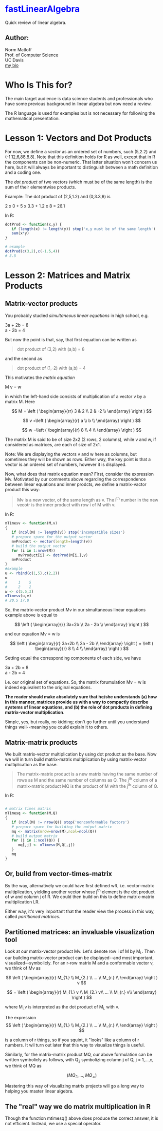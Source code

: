 

# <span style="color:blue">fastLinearAlgebra</span>

Quick review of linear algebra. 

## Author:

Norm Matloff <br>
Prof. of Computer Science <br>
UC Davis <br>
[my bio](http://heather.cs.ucdavis.edu/matloff.html)

# Who Is This for?

The main target audience is data science students and professionals who
have some previous background in linear algebra but now need a review.

The R language is used for examples but is not necessary for following
the mathematical presentation.

# Lesson 1: Vectors and Dot Products

For now, we define a *vector* as an ordered set of numbers,
such (5,2.2) and (-1.12,6,88,8.8).  Note that this definition holds for
R as well, except that in R the components can be non-numeric.  That
latter situation won't concern us here, but it will always be important
to distinguish between a math definition and a coding one.

The *dot product* of two vectors (which must be of the same length) is
the sum of their elementwise products.  

Example:   The dot product of (2,5,1.2) and (0,3.3,8) is

2 x 0 + 5 x 3.3 + 1.2 x 8 = 26.1

In R:

``` r
dotProd <- function(x,y) {
   if (length(x) != length(y)) stop('x,y must be of the same length')
   sum(x*y)
}

# example
dotProd(c(3,2),c(-1.5,4))
# 3.5

```

# Lesson 2: Matrices and Matrix Products

## Matrix-vector products

You probably studied *simultaneous linear equations* in high school,
e.g.

3a + 2b = 8
<br>
a - 2b = 4

But now the point is that, say, that first equation can be written as

> dot product of (3,2) with (a,b) = 8

and the second as 

> dot product of (1,-2) with (a,b) = 4

This motivates the *matrix equation*

M v = w

in which the left-hand side consists of multiplication of a vector v by
a matrix M.  Here

$$
M = \left (
\begin{array}{rr}
3 & 2 \\
2 & -2 \\
\end{array}
\right )
$$

$$
v =\left (
\begin{array}{r}
a \\
b \\
\end{array}
\right )
$$

$$
w =\left (
\begin{array}{r}
8 \\
4 \\
\end{array}
\right )
$$

The matrix M is said to be of size 2x2 (2 rows, 2 columns), while v and
w, if considered as matrices, are each of size of 2x1.

Note: We are displaying the vectors v and w here as columns, but
sometimes they will be shown as rows.  Either way, the key point is that
a vector is an ordered set of numbers, however it is displayed.

Now, what does that matrix equation mean?  First, consider the
expression Mv.  Motivated by our comments above regarding the
correspondence between linear equations and inner prodcts, we define a
matrix-vactor product this way:

> Mv is a new vector, of the same length as v.  The i<sup>th</sup>
> number in the new vecotr is the inner product with row i of M with v.

In R:

``` r
mTimesv <- function(M,v) 
{
   if (ncol(M) != length(v)) stop('incompatible sizes')
   # prepare space for the output vector
   mvProduct <- vector(length=length(v))
   # build the output vector
   for (i in 1:nrow(M)) 
      mvProduct[i] <- dotProd(M[i,],v)
   mvProduct
}
#example
u <- rbind(c(1,5),c(2,2))
u
#     1    5
#     2    2
w <- c(5.5,3)
mTimesv(u,v)
# 20.5 17.0
```

So, the matrix-vector product Mv in our simultaneous linear equations
example above is equal to

$$
\left (
\begin{array}{r}
3a+2b \\
2a - 2b \\
\end{array}
\right )
$$

and our equation Mv = w is

$$
\left (
\begin{array}{r}
3a+2b \\
2a - 2b \\
\end{array}
\right ) = 
\left (
\begin{array}{r}
8 \\
4 \\
\end{array}
\right ) 
$$

Setting equal the corresponding components of each side, we have

3a + 2b = 8
<br>
a - 2b = 4

i.e. our original set of equations.  So, the matrix forumulation Mv = w
is indeed equivalent to the original equations.



**The reader should make absolutely sure that he/she understands (a) how in
this manner, matrices provide us with a way to compactly describe
systems of linear equations, and (b) the role of dot products in
defining matrix-vector multiplication.**

Simple, yes, but really, no kidding; don't go further until you
understand things well--meaning you could explain it to others.

## Matrix-matrix products

We built matrix-vector multiplication by using dot product as the base.
Now we will in turn build matrix-matrix multiplication by using
matrix-vector multiplication as the base.

> The matrix-matrix product is a new matrix having the same number of
> rows as M and the same number of columns as Q.
> The j<sup>th</sup> column of a matrix-matrix product MQ is the product
> of M with the j<sup>th</sup> column of Q.

In R:

``` r

# matrix times matrix
mTimesq <- function(M,Q) 
{
   if (ncol(M) != nrow(Q)) stop('nonconformable factors')
   # prepare space for building the output matrix
   mq <- matrix(nrow=nrow(M),ncol=ncol(Q))
   # build output matrix
   for (j in 1:ncol(Q)) {
      mq[,j] <- mTimesv(M,Q[,j])
   }
   mq
}

```

## Or, build from vector-times-matrix

By the way, alternatively we could have first defined wR, i.e.
vector-matrix multiplication, yielding another vector whose
j<sup>th</sup> element is the dot product of w and column j of R.
We could then build on this to define matrix-matrix multiplication LR.

Either way, it's very important that the reader view the process in this
way, called *partitioned matrices*.  

## Partitioned matrices: an invaluable visualization tool 

Look at our matrix-vector product Mv.  Let's denote row i of M by
M<sub>i.</sub>.  Then our building matrix-vector product 
can be displayed--and most important, visualized--symbolicly. 
For an r-row matrix M and a conformable vector v, we think of Mv as

$$
\left (
\begin{array}{r}
M_{1.} \\
M_{2.} \\
... \\
M_{r.} \\
\end{array}
\right ) v
$$

$$
= \left (
\begin{array}{r}
M_{1.} v \\
M_{2.}  v\\
... \\
M_{r.}  v\\
\end{array}
\right )
$$

where M<sub>i.</sub>v is interpreted as the dot product of
M<sub>i.</sub> with v.

The expression
$$
\left (
\begin{array}{r}
M_{1.} \\
M_{2.} \\
... \\
M_{r.} \\
\end{array}
\right ) 
$$

is a column of r things, so if you squint, it "looks" like a column of r
numbers.  It wil turn out later that this way to visualize things is
useful.


Similarly, for the matrix-matrix product MQ, our above formulation can
be written symbolicly as follows, with Q<sub>.j</sub> symbolizing column
j of Q, j = 1,...,c, we think of MQ as 

$$
\left (
M Q_{.1},...,M Q_{.c}
\right )
$$

Mastering this way of visualizing matrix projects will go a long way to
helping you master linear algebra.

## The "real" way we do matrix multiplication in R

Though the function mtimesq() above does produce the correct answer, it
is not efficient.  Instead, we use a special operator.



